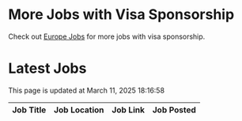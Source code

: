 # More Jobs with Visa Sponsorship

Check out [Europe Jobs](https://github.com/sureshparimi/europejobs#latest-jobs) for more jobs with visa sponsorship.

# Latest Jobs

This page is updated at March 11, 2025 18:16:58

| Job Title | Job Location | Job Link | Job Posted |
| --- | --- | --- | --- |
